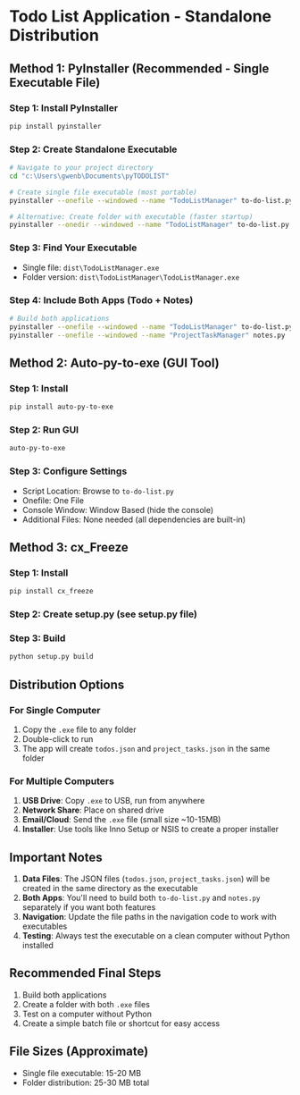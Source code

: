# Todo List Application - Standalone Distribution

## Method 1: PyInstaller (Recommended - Single Executable File)

### Step 1: Install PyInstaller
```bash
pip install pyinstaller
```

### Step 2: Create Standalone Executable
```bash
# Navigate to your project directory
cd "c:\Users\gwenb\Documents\pyTODOLIST"

# Create single file executable (most portable)
pyinstaller --onefile --windowed --name "TodoListManager" to-do-list.py

# Alternative: Create folder with executable (faster startup)
pyinstaller --onedir --windowed --name "TodoListManager" to-do-list.py
```

### Step 3: Find Your Executable
- Single file: `dist\TodoListManager.exe`
- Folder version: `dist\TodoListManager\TodoListManager.exe`

### Step 4: Include Both Apps (Todo + Notes)
```bash
# Build both applications
pyinstaller --onefile --windowed --name "TodoListManager" to-do-list.py
pyinstaller --onefile --windowed --name "ProjectTaskManager" notes.py
```

## Method 2: Auto-py-to-exe (GUI Tool)

### Step 1: Install
```bash
pip install auto-py-to-exe
```

### Step 2: Run GUI
```bash
auto-py-to-exe
```

### Step 3: Configure Settings
- Script Location: Browse to `to-do-list.py`
- Onefile: One File
- Console Window: Window Based (hide the console)
- Additional Files: None needed (all dependencies are built-in)

## Method 3: cx_Freeze

### Step 1: Install
```bash
pip install cx_freeze
```

### Step 2: Create setup.py (see setup.py file)

### Step 3: Build
```bash
python setup.py build
```

## Distribution Options

### For Single Computer
1. Copy the `.exe` file to any folder
2. Double-click to run
3. The app will create `todos.json` and `project_tasks.json` in the same folder

### For Multiple Computers
1. **USB Drive**: Copy `.exe` to USB, run from anywhere
2. **Network Share**: Place on shared drive
3. **Email/Cloud**: Send the `.exe` file (small size ~10-15MB)
4. **Installer**: Use tools like Inno Setup or NSIS to create a proper installer

## Important Notes

1. **Data Files**: The JSON files (`todos.json`, `project_tasks.json`) will be created in the same directory as the executable
2. **Both Apps**: You'll need to build both `to-do-list.py` and `notes.py` separately if you want both features
3. **Navigation**: Update the file paths in the navigation code to work with executables
4. **Testing**: Always test the executable on a clean computer without Python installed

## Recommended Final Steps

1. Build both applications
2. Create a folder with both `.exe` files
3. Test on a computer without Python
4. Create a simple batch file or shortcut for easy access

## File Sizes (Approximate)
- Single file executable: 15-20 MB
- Folder distribution: 25-30 MB total
